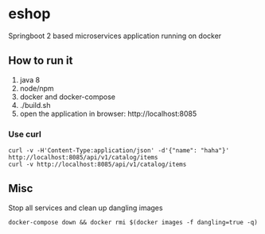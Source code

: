 # eshop

Springboot 2 based microservices application running on docker

## How to run it

1. java 8
2. node/npm
3. docker and docker-compose
4. ./build.sh
5. open the application in browser: http://localhost:8085

### Use curl

```Shell
curl -v -H'Content-Type:application/json' -d'{"name": "haha"}' http://localhost:8085/api/v1/catalog/items
curl -v http://localhost:8085/api/v1/catalog/items
```

## Misc

Stop all services and clean up dangling images

```Shell
docker-compose down && docker rmi $(docker images -f dangling=true -q)
```
